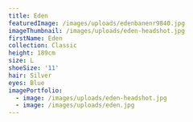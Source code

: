 ```yaml
---
title: Eden
featuredImage: /images/uploads/edenbanenr9840.jpg
imageThumbnail: /images/uploads/eden-headshot.jpg
firstName: Eden
collection: Classic
height: 189cm
size: L
shoeSize: '11'
hair: Silver
eyes: Blue
imagePortfolio:
  - image: /images/uploads/eden-headshot.jpg
  - image: /images/uploads/eden.jpg
---
```


